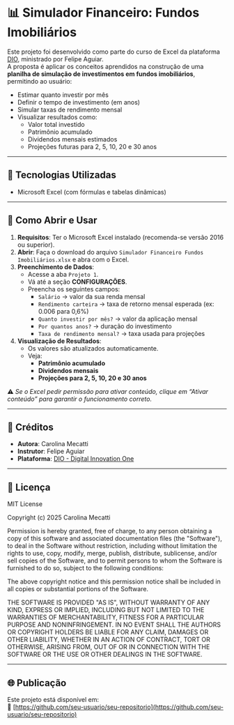 
# 📊 Simulador Financeiro: Fundos Imobiliários

Este projeto foi desenvolvido como parte do curso de Excel da plataforma [DIO](https://www.dio.me), ministrado por Felipe Aguiar.  
A proposta é aplicar os conceitos aprendidos na construção de uma **planilha de simulação de investimentos em fundos imobiliários**, permitindo ao usuário:

- Estimar quanto investir por mês
- Definir o tempo de investimento (em anos)
- Simular taxas de rendimento mensal
- Visualizar resultados como:
  - Valor total investido
  - Patrimônio acumulado
  - Dividendos mensais estimados
  - Projeções futuras para 2, 5, 10, 20 e 30 anos

---

## 🚀 Tecnologias Utilizadas

- Microsoft Excel (com fórmulas e tabelas dinâmicas)

---

## 🧩 Como Abrir e Usar

1. **Requisitos**: Ter o Microsoft Excel instalado (recomenda-se versão 2016 ou superior).
2. **Abrir**: Faça o download do arquivo `Simulador Financeiro Fundos Imobiliários.xlsx` e abra com o Excel.
3. **Preenchimento de Dados**:
   - Acesse a aba `Projeto 1`.
   - Vá até a seção **CONFIGURAÇÕES**.
   - Preencha os seguintes campos:
     - `Salário` → valor da sua renda mensal
     - `Rendimento carteira` → taxa de retorno mensal esperada (ex: 0.006 para 0,6%)
     - `Quanto investir por mês?` → valor da aplicação mensal
     - `Por quantos anos?` → duração do investimento
     - `Taxa de rendimento mensal?` → taxa usada para projeções
4. **Visualização de Resultados**:
   - Os valores são atualizados automaticamente.
   - Veja:
     - **Patrimônio acumulado**
     - **Dividendos mensais**
     - **Projeções para 2, 5, 10, 20 e 30 anos**

⚠️ *Se o Excel pedir permissão para ativar conteúdo, clique em “Ativar conteúdo” para garantir o funcionamento correto.*

---

## 👥 Créditos

- **Autora**: Carolina Mecatti
- **Instrutor**: Felipe Aguiar  
- **Plataforma**: [DIO - Digital Innovation One](https://www.dio.me/)

---

## 📄 Licença

MIT License

Copyright (c) 2025 Carolina Mecatti

Permission is hereby granted, free of charge, to any person obtaining a copy
of this software and associated documentation files (the "Software"), to deal
in the Software without restriction, including without limitation the rights
to use, copy, modify, merge, publish, distribute, sublicense, and/or sell
copies of the Software, and to permit persons to whom the Software is
furnished to do so, subject to the following conditions:

The above copyright notice and this permission notice shall be included in all
copies or substantial portions of the Software.

THE SOFTWARE IS PROVIDED "AS IS", WITHOUT WARRANTY OF ANY KIND, EXPRESS OR
IMPLIED, INCLUDING BUT NOT LIMITED TO THE WARRANTIES OF MERCHANTABILITY,
FITNESS FOR A PARTICULAR PURPOSE AND NONINFRINGEMENT. IN NO EVENT SHALL THE
AUTHORS OR COPYRIGHT HOLDERS BE LIABLE FOR ANY CLAIM, DAMAGES OR OTHER
LIABILITY, WHETHER IN AN ACTION OF CONTRACT, TORT OR OTHERWISE, ARISING FROM,
OUT OF OR IN CONNECTION WITH THE SOFTWARE OR THE USE OR OTHER DEALINGS IN THE
SOFTWARE.

---

## 🌐 Publicação

Este projeto está disponível em:  
🔗 [https://github.com/seu-usuario/seu-repositorio](https://github.com/seu-usuario/seu-repositorio)
